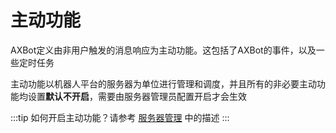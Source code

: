 # 主动功能

AXBot定义由非用户触发的消息响应为主动功能。这包括了AXBot的事件，以及一些定时任务

主动功能以机器人平台的服务器为单位进行管理和调度，并且所有的非必要主动功能均设置**默认不开启**，需要由服务器管理员配置开启才会生效

:::tip
如何开启主动功能？请参考 [服务器管理](/docs/document/02%20-%20user-manual/01%20-%20passive-functions/03%20-%20manage/02%20-%20guild.md)
中的描述
:::